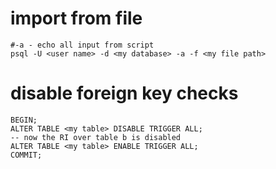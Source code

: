# import from file

```
#-a - echo all input from script
psql -U <user name> -d <my database> -a -f <my file path>
```

# disable foreign key checks

```
BEGIN;
ALTER TABLE <my table> DISABLE TRIGGER ALL;
-- now the RI over table b is disabled
ALTER TABLE <my table> ENABLE TRIGGER ALL;
COMMIT;
```
